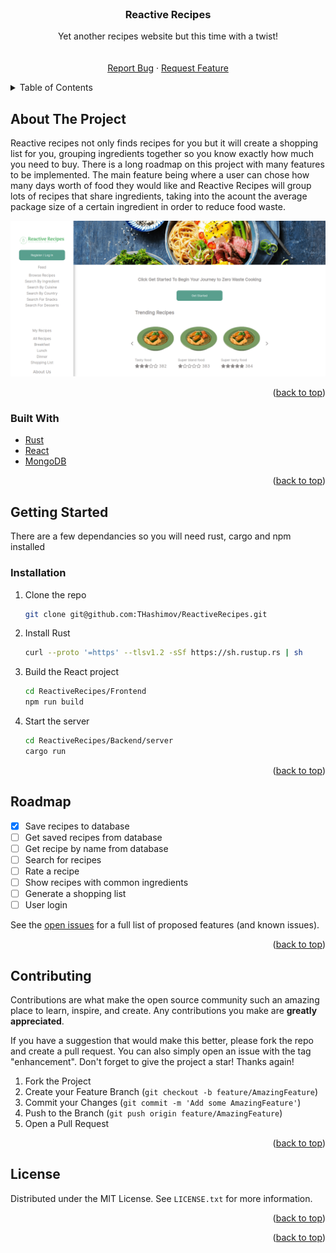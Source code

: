 <div id="top"></div>
<!-- PROJECT LOGO -->
<br />
<div align="center">

<h3 align="center">Reactive Recipes</h3>

  <p align="center">
    Yet another recipes website but this time with a twist! 
    <br />
    <br />
    <br />
    <a href="https://github.com/THashimov/ReactiveRecipes/issues">Report Bug</a>
    ·
    <a href="https://github.com/THashimov/ReactiveRecipes/issues">Request Feature</a>
  </p>
</div>



<!-- TABLE OF CONTENTS -->
<details>
  <summary>Table of Contents</summary>
  <ol>
    <li>
      <a href="#about-the-project">About The Project</a>
      <ul>
        <li><a href="#built-with">Built With</a></li>
      </ul>
    </li>
    <li>
      <a href="#getting-started">Getting Started</a>
      <ul>
        <li><a href="#installation">Installation</a></li>
      </ul>
    </li>
    <li><a href="#roadmap">Roadmap</a></li>
    <li><a href="#contributing">Contributing</a></li>
    <li><a href="#license">License</a></li>
  </ol>
</details>



<!-- ABOUT THE PROJECT -->
## About The Project

Reactive recipes not only finds recipes for you but it will create a shopping list for you, grouping ingredients together so you know exactly how much you need to buy. There is a long roadmap on this project with many features to be implemented. The main feature being where a user can chose how many days worth of food they would like and Reactive Recipes will group lots of recipes that share ingredients, taking into the acount the average package size of a certain ingredient in order to reduce food waste. 

![product-screenshot](./screenshot.png)

<p align="right">(<a href="#top">back to top</a>)</p>

### Built With

* [Rust](https://www.rust-lang.org/)
* [React](https://reactjs.org/)
* [MongoDB](https://www.mongodb.com/)

<p align="right">(<a href="#top">back to top</a>)</p>

<!-- GETTING STARTED -->
## Getting Started

There are a few dependancies so you will need rust, cargo and npm installed

### Installation

1. Clone the repo
   ```sh
   git clone git@github.com:THashimov/ReactiveRecipes.git
   ```
2. Install Rust 
   ```sh
   curl --proto '=https' --tlsv1.2 -sSf https://sh.rustup.rs | sh
   ```
3. Build the React project
   ```sh
   cd ReactiveRecipes/Frontend
   npm run build
   ```
4. Start the server
   ```sh
   cd ReactiveRecipes/Backend/server
   cargo run
   ```
<p align="right">(<a href="#top">back to top</a>)</p>

<!-- ROADMAP -->
## Roadmap

- [X] Save recipes to database
- [ ] Get saved recipes from database
- [ ] Get recipe by name from database 
- [ ] Search for recipes
- [ ] Rate a recipe
- [ ] Show recipes with common ingredients
- [ ] Generate a shopping list
- [ ] User login

See the [open issues](https://github.com/THashimov/ReactiveRecipes/issues) for a full list of proposed features (and known issues).

<p align="right">(<a href="#top">back to top</a>)</p>

<!-- CONTRIBUTING -->
## Contributing

Contributions are what make the open source community such an amazing place to learn, inspire, and create. Any contributions you make are **greatly appreciated**.

If you have a suggestion that would make this better, please fork the repo and create a pull request. You can also simply open an issue with the tag "enhancement".
Don't forget to give the project a star! Thanks again!

1. Fork the Project
2. Create your Feature Branch (`git checkout -b feature/AmazingFeature`)
3. Commit your Changes (`git commit -m 'Add some AmazingFeature'`)
4. Push to the Branch (`git push origin feature/AmazingFeature`)
5. Open a Pull Request

<p align="right">(<a href="#top">back to top</a>)</p>

<!-- LICENSE -->
## License

Distributed under the MIT License. See `LICENSE.txt` for more information.

<p align="right">(<a href="#top">back to top</a>)</p>

<p align="right">(<a href="#top">back to top</a>)</p>


<!-- MARKDOWN LINKS & IMAGES -->
<!-- https://www.markdownguide.org/basic-syntax/#reference-style-links -->
[contributors-shield]: https://img.shields.io/github/contributors/github_username/repo_name.svg?style=for-the-badge
[contributors-url]: https://github.com/THashimov/ReactiveRecipes/graphs/contributors
[forks-shield]: https://img.shields.io/github/forks/github_username/repo_name.svg?style=for-the-badge
[forks-url]: https://github.com/THashimov/ReactiveRecipes/network/members
[issues-shield]: https://img.shields.io/github/issues/github_username/repo_name.svg?style=for-the-badge
[issues-url]: https://github.com/THashimov/ReactiveRecipes/issues
[license-shield]: https://img.shields.io/github/license/github_username/repo_name.svg?style=for-the-badge
[license-url]: https://github.com/THashimov/ReactiveRecipes/blob/main/LICENSE.txt
